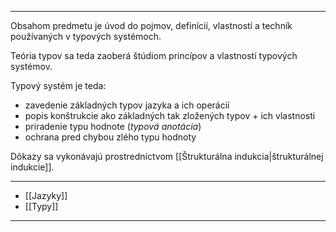 ***********
Obsahom predmetu je úvod do pojmov, definícií, vlastností a techník používaných v typových systémoch.

Teória typov sa teda zaoberá štúdiom princípov a vlastností typových systémov.

Typový systém je teda:
- zavedenie základných typov jazyka a ich operácií
- popis konštrukcie ako základných tak zložených typov + ich vlastnosti
- priradenie typu hodnote (*typová anotácia*)
- ochrana pred chybou zlého typu hodnoty

Dôkazy sa vykonávajú prostredníctvom [[Štrukturálna indukcia|štrukturálnej indukcie]].


---
- [[Jazyky]]
- [[Typy]]
---